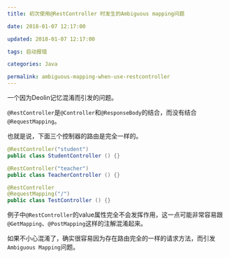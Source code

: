 ```yaml
---
title: 初次使用@RestController 时发生的Ambiguous mapping问题

date: 2018-01-07 12:17:00

updated: 2018-01-07 12:17:00

tags: 启动报错

categories: Java

permalink: ambiguous-mapping-when-use-restcontroller
---
```


一个因为Deolin记忆混淆而引发的问题。

`@RestController`是`@Controller`和`@ResponseBody`的结合，而没有结合`@RequestMapping`。

也就是说，下面三个控制器的路由是完全一样的。

~~~java
@RestController("student")
public class StudentController () {}
~~~

~~~java
@RestController("teacher")
public class TeacherController () {}
~~~

~~~java
@RestController
@RequestMapping("/")
public class TestController () {}
~~~

例子中`@RestController`的value属性完全不会发挥作用，这一点可能非常容易跟`@GetMapping`、`@PostMapping`这样的注解混淆起来。

如果不小心混淆了，确实很容易因为存在路由完全的一样的请求方法，而引发`Ambiguous Mapping`问题。

